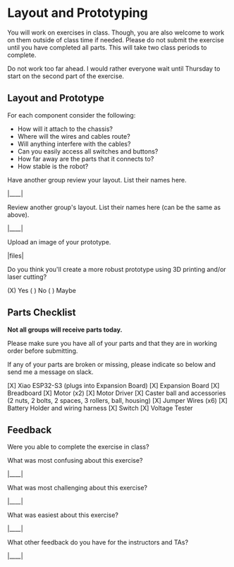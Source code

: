 # Layout and Prototyping

You will work on exercises in class. Though, you are also welcome to work on them outside of class time if needed. Please do not submit the exercise until you have completed all parts. This will take two class periods to complete.

Do not work too far ahead. I would rather everyone wait until Thursday to start on the second part of the exercise.

## Layout and Prototype

For each component consider the following:

- How will it attach to the chassis?
- Where will the wires and cables route?
- Will anything interfere with the cables?
- Can you easily access all switches and buttons?
- How far away are the parts that it connects to?
- How stable is the robot?

Have another group review your layout. List their names here.

|____|

Review another group's layout. List their names here (can be the same as above).

|____|

Upload an image of your prototype.

|files|

Do you think you'll create a more robust prototype using 3D printing and/or laser cutting?

(X) Yes
( ) No
( ) Maybe

## Parts Checklist

**Not all groups will receive parts today.**

Please make sure you have all of your parts and that they are in working order before submitting.

If any of your parts are broken or missing, please indicate so below and send me a message on slack.

[X] Xiao ESP32-S3 (plugs into Expansion Board)
[X] Expansion Board
[X] Breadboard
[X] Motor (x2)
[X] Motor Driver
[X] Caster ball and accessories (2 nuts, 2 bolts, 2 spaces, 3 rollers, ball, housing)
[X] Jumper Wires (x6)
[X] Battery Holder and wiring harness
[X] Switch
[X] Voltage Tester

## Feedback

Were you able to complete the exercise in class?

What was most confusing about this exercise?

|____|

What was most challenging about this exercise?

|____|

What was easiest about this exercise?

|____|

What other feedback do you have for the instructors and TAs?

|____|
